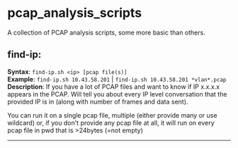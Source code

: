 # pcap_analysis_scripts
A collection of PCAP analysis scripts, some more basic than others.

## find-ip:
**Syntax**: `find-ip.sh <ip> [pcap file(s)]`  
**Example**: `find-ip.sh 10.43.58.201` | `find-ip.sh 10.43.58.201 *vlan*.pcap`  
**Description**: If you have a lot of PCAP files and want to know if IP x.x.x.x appears in the PCAP. Will tell you about every IP level conversation that the provided IP is in (along with number of frames and data sent).

You can run it on a single pcap file, multiple (either provide many or use wildcard) or, if you don't provide any pcap file at all, it will run on every pcap file in pwd that is >24bytes (=not empty)
***
